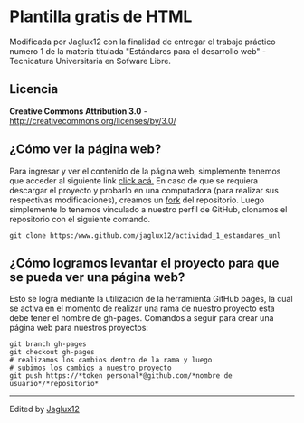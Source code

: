 Plantilla gratis de HTML
=============

Modificada por Jaglux12 con la finalidad de entregar el trabajo práctico numero 1 de la materia titulada "Estándares para el desarrollo
web" - Tecnicatura Universitaria en Sofware Libre.

Licencia
-------
**Creative Commons Attribution 3.0** - http://creativecommons.org/licenses/by/3.0/

¿Cómo ver la página web?
-------
Para ingresar y ver el contenido de la página web, simplemente tenemos que acceder al siguiente link [click acá.](https://www.jaglux12.github.io/actividad_1_estandares_unl)
En caso de que se requiera descargar el proyecto y probarlo en una computadora (para realizar sus respectivas modificaciones), creamos
un [fork](https://docs.github.com/es/get-started/quickstart/fork-a-repo) del repositorio. Luego simplemente lo tenemos vinculado a nuestro
perfil de GitHub, clonamos el repositorio con el siguiente comando.

	git clone https:/www.github.com/jaglux12/actividad_1_estandares_unl

¿Cómo logramos levantar el proyecto para que se pueda ver una página web?
------
Esto se logra mediante la utilización de la herramienta GitHub pages, la cual se activa en el momento de realizar una rama de nuestro proyecto
esta debe tener el nombre de gh-pages.
Comandos a seguir para crear una página web para nuestros proyectos:

	git branch gh-pages
	git checkout gh-pages
	# realizamos los cambios dentro de la rama y luego
	# subimos los cambios a nuestro proyecto
	git push https://*token personal*@github.com/*nombre de usuario*/*repositorio*

----
Edited by [Jaglux12](https://www.github.com/jaglux12)
